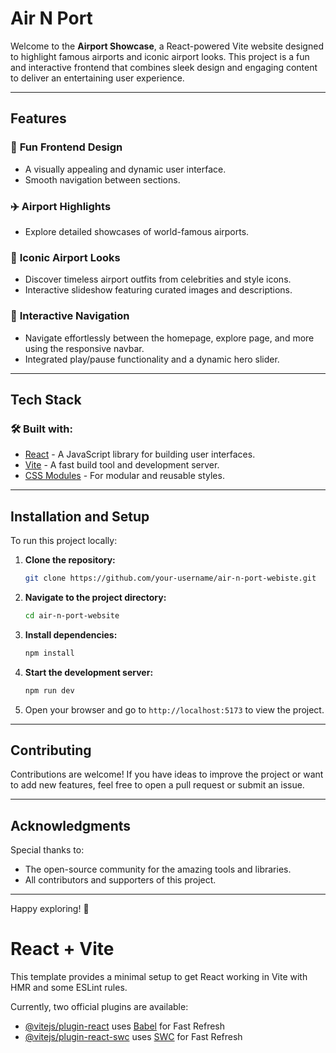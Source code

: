 # Air N Port

Welcome to the **Airport Showcase**, a React-powered Vite website designed to highlight famous airports and iconic airport looks. This project is a fun and interactive frontend that combines sleek design and engaging content to deliver an entertaining user experience.

---

## Features

### 🎨 **Fun Frontend Design**
- A visually appealing and dynamic user interface.
- Smooth navigation between sections.

### ✈️ **Airport Highlights**
- Explore detailed showcases of world-famous airports.

### 👗 **Iconic Airport Looks**
- Discover timeless airport outfits from celebrities and style icons.
- Interactive slideshow featuring curated images and descriptions.

### 🔄 **Interactive Navigation**
- Navigate effortlessly between the homepage, explore page, and more using the responsive navbar.
- Integrated play/pause functionality and a dynamic hero slider.

---

## Tech Stack

### 🛠 **Built with:**
- [React](https://reactjs.org/) - A JavaScript library for building user interfaces.
- [Vite](https://vitejs.dev/) - A fast build tool and development server.
- [CSS Modules](https://github.com/css-modules/css-modules) - For modular and reusable styles.

---

## Installation and Setup

To run this project locally:

1. **Clone the repository:**
   ```bash
   git clone https://github.com/your-username/air-n-port-webiste.git
   ```

2. **Navigate to the project directory:**
   ```bash
   cd air-n-port-website
   ```

3. **Install dependencies:**
   ```bash
   npm install
   ```

4. **Start the development server:**
   ```bash
   npm run dev
   ```

5. Open your browser and go to `http://localhost:5173` to view the project.

---


## Contributing

Contributions are welcome! If you have ideas to improve the project or want to add new features, feel free to open a pull request or submit an issue.

---


## Acknowledgments

Special thanks to:
- The open-source community for the amazing tools and libraries.
- All contributors and supporters of this project.

---

Happy exploring! 🚀



# React + Vite

This template provides a minimal setup to get React working in Vite with HMR and some ESLint rules.

Currently, two official plugins are available:

- [@vitejs/plugin-react](https://github.com/vitejs/vite-plugin-react/blob/main/packages/plugin-react/README.md) uses [Babel](https://babeljs.io/) for Fast Refresh
- [@vitejs/plugin-react-swc](https://github.com/vitejs/vite-plugin-react-swc) uses [SWC](https://swc.rs/) for Fast Refresh
